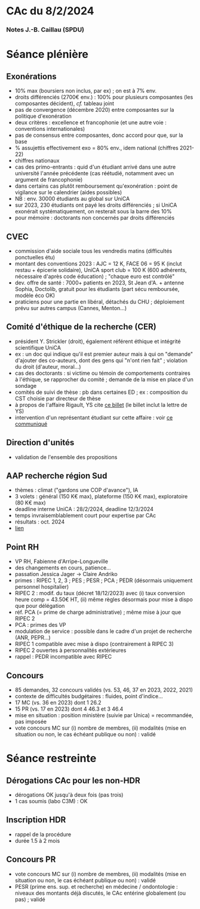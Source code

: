 # CAc du 8/2/2024
### Notes J.-B. Caillau (SPDU)

# Séance plénière

## Exonérations
- 10% max (boursiers non inclus, par ex) ; on est à 7% env.
- droits différenciés (2700€ env.) : 100% pour plusieurs composantes (les composantes décident), *cf.* tableau joint
- pas de convergence (décembre 2020) entre composantes sur la politique d'exonération
- deux critères : excellence et francophonie (et une autre voie : conventions internationales)
- pas de consensus entre composantes, donc accord pour que, sur la base 
- % assujettis effectivement exo = 80% env., idem national (chiffres 2021-22)
- chiffres nationaux 
- cas des primo-entrants : quid d'un étudiant arrivé dans une autre université l'année précédente (cas réétudié, notamment avec un argument de francophonie)
- dans certains cas plutôt remboursement qu'exonération : point de vigilance sur le calendrier (aides possibles)
- NB : env. 30000 étudiants au global sur UniCA
- sur 2023, 230 étudiants ont payé les droits différenciés ; si UniCA exonérait systématiquement, on resterait sous la barre des 10%
- pour mémoire : doctorants non concernés par droits différenciés

## CVEC
- commission d'aide sociale tous les vendredis matins (difficultés ponctuelles étu)
- montant des conventions 2023 : AJC = 12 K, FACE 06 = 95 K (inclut restau + épicerie solidaire), UniCA sport club = 100 K (600 adhérents, nécessaire d'après code éducation) ; "chaque euro est contrôlé"
- dev. offre de santé : 7000+ patients en 2023, St Jean d'A. + antenne Sophia, Doctolib, gratuit pour les étudiants (part sécu remboursée, modèle éco OK)
- praticiens pour une partie en libéral, détachés du CHU ; déploiement prévu sur autres campus (Cannes, Menton...)

## Comité d'éthique de la recherche (CER)
- président Y. Strickler (droit), également référent éthique et intégrité scientifique UniCA
- ex : un doc qui indique qu'il est premier auteur mais à qui on "demande" d'ajouter des co-auteurs, dont des gens qui "n'ont rien fait" ; violation du droit (d'auteur, moral...)
- cas des doctorants : si victime ou témoin de comportements contraires à l'éthique, se rapprocher du comité ; demande de la mise en place d'un sondage
- comités de suivi de thèse : pb dans certaines ED ; ex : composition du CST choisie par directeur de thèse
- à propos de l'affaire Rigault, YS cite [ce billet](https://blogs.mediapart.fr/academia/blog/090323/l-extreme-droite-universite-cote-d-azur-ou-la-faillite-d-une-presidence) (le billet inclut la lettre de YS)
- intervention d'un représentant étudiant sur cette affaire : voir [ce communiqué](xxxx)

## Direction d'unités
- validation de l'ensemble des propositions

## AAP recherche région Sud
- thèmes : climat ("gardons une COP d'avance"), IA
- 3 volets : général (150 K€ max), plateforme (150 K€ max), exploratoire (80 K€ max)
- deadline interne UniCA : 28/2/2024, deadline 12/3/2024
- temps invraisemblablement court pour expertise par CAc
- résultats : oct. 2024
- [lien](https://www.maregionsud.fr/vos-aides/detail/appel-a-projets-recherche-2024)

## Point RH
- VP RH, Fabienne d'Arripe-Longueville
- des changements en cours, patience...
- passation Jessica Jager -> Claire Andriko
- primes : RIPEC 1, 2, 3 ; PES ; PESR ; PCA ; PEDR (désormais uniquement personnel hospitalier)
- RIPEC 2 : modif. du taux (décret 18/12/2023) avec (i) taux conversion heure comp = 43.50€ HT, (ii) même règles désormais pour mise à dispo que pour délégation
- réf. PCA (= prime de charge administrative) ; même mise à jour que RIPEC 2
- PCA : primes des VP
- modulation de service : possible dans le cadre d'un projet de recherche (ANR, PEPR...)
- RIPEC 1 compatible avec mise à dispo (contrairement à RIPEC 3)
- RIPEC 2 ouvertes à personnalités extérieures 
- rappel : PEDR incompatible avec RIPEC



## Concours
- 85 demandes, 32 concours validés (vs. 53, 46, 37 en 2023, 2022, 2021)
- contexte de difficultés budgétaires : fluides, point d'indice...
- 17 MC (vs. 36 en 2023) dont 1 26.2
- 15 PR (vs. 17 en 2023) dont 4 46.3 et 3 46.4
- mise en situation : position ministère (suivie par Unica) = recommandée, pas imposée
- vote concours MC sur (i) nombre de membres, (ii) modalités (mise en situation ou non, le cas échéant publique ou non) : validé

# Séance restreinte

## Dérogations CAc pour les non-HDR
- dérogations OK jusqu'à deux fois (pas trois)
- 1 cas soumis (labo C3M) : OK

## Inscription HDR
- rappel de la procédure
- durée 1.5 à 2 mois

## Concours PR
- vote concours MC sur (i) nombre de membres, (ii) modalités (mise en situation ou non, le cas échéant publique ou non) : validé
- PESR (prime ens. sup. et recherche) en médecine / ondontologie : niveaux des montants déjà discutés, le CAc entérine globalement (ou pas) ; validé